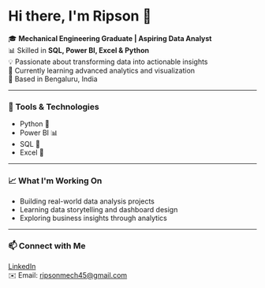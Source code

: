 # Hi there, I'm Ripson 👋  

🎓 **Mechanical Engineering Graduate | Aspiring Data Analyst**  
📊 Skilled in **SQL, Power BI, Excel & Python**  
💡 Passionate about transforming data into actionable insights  
🌱 Currently learning advanced analytics and visualization  
📍 Based in Bengaluru, India  

---

### 🧰 Tools & Technologies
- Python 🐍  
- Power BI 📊  
- SQL 🧩  
- Excel 📗  

---

### 📈 What I'm Working On
- Building real-world data analysis projects  
- Learning data storytelling and dashboard design  
- Exploring business insights through analytics  

---

### 📫 Connect with Me
[LinkedIn](https://www.linkedin.com/in/ripsonmech)  
✉️ Email: ripsonmech45@gmail.com  

